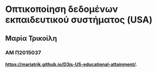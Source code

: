 # Οπτικοποίηση δεδομένων εκπαιδευτικού συστήματος (USA)

## Μαρία Τρικοίλη ##
### ΑΜ Π2015037 ###

#### https://mariatrik.github.io/D3js-US-educational-attainment/. ####

